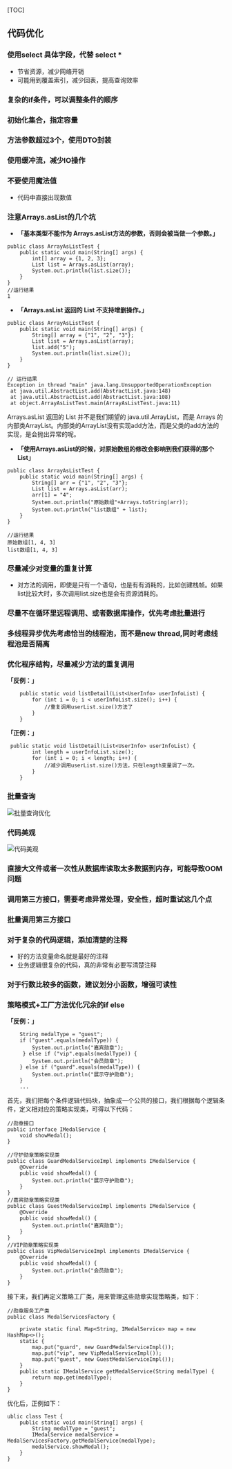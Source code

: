 

[TOC]

## 代码优化

### 使用select 具体字段，代替 select * 

* 节省资源，减少网络开销
* 可能用到覆盖索引，减少回表，提高查询效率

###  复杂的if条件，可以调整条件的顺序

### 初始化集合，指定容量

### 方法参数超过3个，使用DTO封装

### 使用缓冲流，减少IO操作

### 不要使用魔法值

* 代码中直接出现数值

### 注意Arrays.asList的几个坑

- **「基本类型不能作为 Arrays.asList方法的参数，否则会被当做一个参数。」**

```
public class ArrayAsListTest {
    public static void main(String[] args) {
        int[] array = {1, 2, 3};
        List list = Arrays.asList(array);
        System.out.println(list.size());
    }
}
//运行结果
1
```

- **「Arrays.asList 返回的 List 不支持增删操作。」**

```
public class ArrayAsListTest {
    public static void main(String[] args) {
        String[] array = {"1", "2", "3"};
        List list = Arrays.asList(array);
        list.add("5");
        System.out.println(list.size());
    }
}

// 运行结果
Exception in thread "main" java.lang.UnsupportedOperationException
 at java.util.AbstractList.add(AbstractList.java:148)
 at java.util.AbstractList.add(AbstractList.java:108)
 at object.ArrayAsListTest.main(ArrayAsListTest.java:11)
```

Arrays.asList 返回的 List 并不是我们期望的 java.util.ArrayList，而是 Arrays 的内部类ArrayList。内部类的ArrayList没有实现add方法，而是父类的add方法的实现，是会抛出异常的呢。

- **「使用Arrays.asList的时候，对原始数组的修改会影响到我们获得的那个List」**

```
public class ArrayAsListTest {
    public static void main(String[] args) {
        String[] arr = {"1", "2", "3"};
        List list = Arrays.asList(arr);
        arr[1] = "4";
        System.out.println("原始数组"+Arrays.toString(arr));
        System.out.println("list数组" + list);
    }
}

//运行结果
原始数组[1, 4, 3]
list数组[1, 4, 3]
```

### 尽量减少对变量的重复计算

* 对方法的调用，即使是只有一个语句，也是有有消耗的，比如创建栈帧。如果list比较大时，多次调用list.size也是会有资源消耗的。

### 尽量不在循环里远程调用、或者数据库操作，优先考虑批量进行

### 多线程异步优先考虑恰当的线程池，而不是new thread,同时考虑线程池是否隔离

### 优化程序结构，尽量减少方法的重复调用

**「反例：」**

```
    public static void listDetail(List<UserInfo> userInfoList) {
        for (int i = 0; i < userInfoList.size(); i++) {
            //重复调用userList.size()方法了
        }
    }
```

**「正例：」**

```
 public static void listDetail(List<UserInfo> userInfoList) {
        int length = userInfoList.size();
        for (int i = 0; i < length; i++) {
            //减少调用userList.size()方法，只在length变量调了一次。
        }
    }
```



### 批量查询

![批量查询优化](https://cdn.jsdelivr.net/gh/ClareTung/ImageHostingService/img/%E6%89%B9%E9%87%8F%E6%9F%A5%E8%AF%A2%E4%BC%98%E5%8C%96.png)

### 代码美观

![代码美观](https://cdn.jsdelivr.net/gh/ClareTung/ImageHostingService/img/%E4%BB%A3%E7%A0%81%E7%BE%8E%E8%A7%82.png)

### 直接大文件或者一次性从数据库读取太多数据到内存，可能导致OOM问题

### 调用第三方接口，需要考虑异常处理，安全性，超时重试这几个点

### 批量调用第三方接口

### 对于复杂的代码逻辑，添加清楚的注释

* 好的方法变量命名就是最好的注释
* 业务逻辑很复杂的代码，真的非常有必要写清楚注释

### 对于行数比较多的函数，建议划分小函数，增强可读性

### 策略模式+工厂方法优化冗余的if else

**「反例：」**

```
    String medalType = "guest";
    if ("guest".equals(medalType)) {
        System.out.println("嘉宾勋章");
     } else if ("vip".equals(medalType)) {
        System.out.println("会员勋章");
    } else if ("guard".equals(medalType)) {
        System.out.println("展示守护勋章");
    }
    ...
```

首先，我们把每个条件逻辑代码块，抽象成一个公共的接口，我们根据每个逻辑条件，定义相对应的策略实现类，可得以下代码：

```
//勋章接口
public interface IMedalService {
    void showMedal();
}

//守护勋章策略实现类
public class GuardMedalServiceImpl implements IMedalService {
    @Override
    public void showMedal() {
        System.out.println("展示守护勋章");
    }
}
//嘉宾勋章策略实现类
public class GuestMedalServiceImpl implements IMedalService {
    @Override
    public void showMedal() {
        System.out.println("嘉宾勋章");
    }
}
//VIP勋章策略实现类
public class VipMedalServiceImpl implements IMedalService {
    @Override
    public void showMedal() {
        System.out.println("会员勋章");
    }
}
```

接下来，我们再定义策略工厂类，用来管理这些勋章实现策略类，如下：

```
//勋章服务工产类
public class MedalServicesFactory {

    private static final Map<String, IMedalService> map = new HashMap<>();
    static {
        map.put("guard", new GuardMedalServiceImpl());
        map.put("vip", new VipMedalServiceImpl());
        map.put("guest", new GuestMedalServiceImpl());
    }
    public static IMedalService getMedalService(String medalType) {
        return map.get(medalType);
    }
}
```

优化后，正例如下：

```
ublic class Test {
    public static void main(String[] args) {
        String medalType = "guest";
        IMedalService medalService = MedalServicesFactory.getMedalService(medalType);
        medalService.showMedal();
    }
}
```

###  





